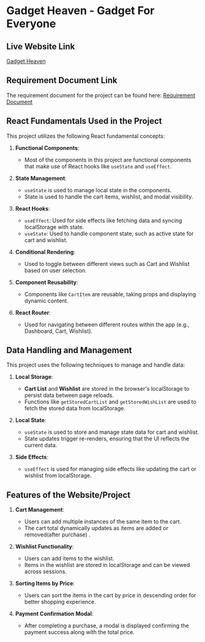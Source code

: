 # Gadget Heaven - Gadget For Everyone

## Live Website Link

[Gadget Heaven](https://gadget-heaven-pro-max.netlify.app/)

## Requirement Document Link

The requirement document for the project can be found here:
[Requirement Document](/Batch-10_Assignment-08.pdf)

## React Fundamentals Used in the Project

This project utilizes the following React fundamental concepts:

1. **Functional Components**:

    - Most of the components in this project are functional components that make use of React hooks like `useState` and `useEffect`.

2. **State Management**:

    - `useState` is used to manage local state in the components.
    - State is used to handle the cart items, wishlist, and modal visibility.

3. **React Hooks**:

    - `useEffect`: Used for side effects like fetching data and syncing localStorage with state.
    - `useState`: Used to handle component state, such as active state for cart and wishlist.

4. **Conditional Rendering**:

    - Used to toggle between different views such as Cart and Wishlist based on user selection.

5. **Component Reusability**:

    - Components like `CartItem` are reusable, taking props and displaying dynamic content.

6. **React Router**:
    - Used for navigating between different routes within the app (e.g., Dashboard, Cart, Wishlist).

## Data Handling and Management

This project uses the following techniques to manage and handle data:

1. **Local Storage**:

    - **Cart List** and **Wishlist** are stored in the browser's localStorage to persist data between page reloads.
    - Functions like `getStoredCartList` and `getStoredWishList` are used to fetch the stored data from localStorage.

2. **Local State**:

    - `useState` is used to store and manage state data for cart and wishlist.
    - State updates trigger re-renders, ensuring that the UI reflects the current data.

3. **Side Effects**:

    - `useEffect` is used for managing side effects like updating the cart or wishlist from localStorage.

## Features of the Website/Project

1. **Cart Management**:

    - Users can add multiple instances of the same item to the cart.
    - The cart total dynamically updates as items are added or removed(after purchase) .

2. **Wishlist Functionality**:

    - Users can add items to the wishlist.
    - Items in the wishlist are stored in localStorage and can be viewed across sessions.

3. **Sorting Items by Price**:

    - Users can sort the items in the cart by price in descending order for better shopping experience.

4. **Payment Confirmation Modal**:
    - After completing a purchase, a modal is displayed confirming the payment success along with the total price.
